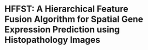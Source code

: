 # HFFST: A Hierarchical Feature Fusion Algorithm for Spatial Gene Expression Prediction using Histopathology Images

